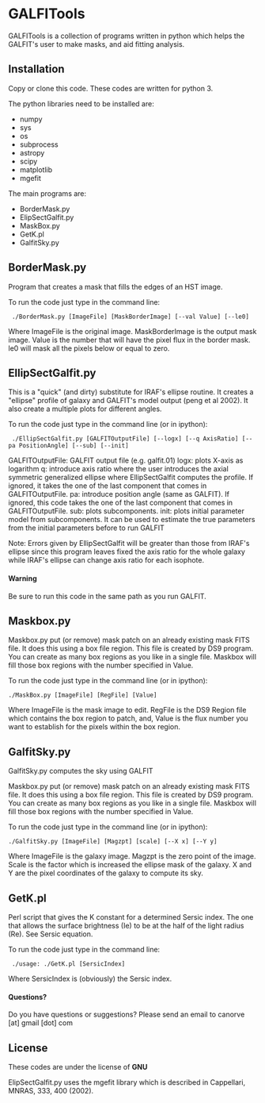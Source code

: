 # GALFITools


GALFITools is a collection of
programs written in python which helps
the GALFIT's user to make masks, and aid
fitting analysis.

## Installation

Copy or clone this code. These codes are
written for python 3.

The python libraries need to be installed are:
- numpy
- sys
- os
- subprocess
- astropy
- scipy
- matplotlib
- mgefit

The main programs are:
- BorderMask.py
- ElipSectGalfit.py
- MaskBox.py
- GetK.pl
- GalfitSky.py
## BorderMask.py

Program that creates a mask that fills the
edges of an HST image.

To run the code just type in the command line:
```
 ./BorderMask.py [ImageFile] [MaskBorderImage] [--val Value] [--le0]
```

Where ImageFile is the original image. MaskBorderImage is the
output mask image. Value is the number that will have the
pixel flux in the border mask. le0 will mask all the pixels below or
equal to zero.

## EllipSectGalfit.py

This is a "quick" (and dirty) substitute for IRAF's ellipse
routine. It creates a "ellipse" profile of galaxy
and GALFIT's model output (peng et al 2002). It also create a
multiple plots for different angles.  

To run the code just type in the command line (or in ipython):

```
 ./EllipSectGalfit.py [GALFITOutputFile] [--logx] [--q AxisRatio] [--pa PositionAngle] [--sub] [--init]
 ```

GALFITOutputFile: GALFIT output file  (e.g. galfit.01)
logx: plots X-axis as logarithm
q: introduce axis ratio  where the user introduces the axial symmetric generalized
ellipse where EllipSectGalfit computes the profile. If ignored,
it takes the one of the last component that comes in GALFITOutputFile.
pa: introduce position angle (same as GALFIT).  If ignored,
this code takes the one of the last component that comes in GALFITOutputFile.
sub: plots subcomponents.
init: plots initial parameter model from subcomponents. It can be used
to estimate the true parameters from the initial parameters before to run GALFIT


Note: Errors given by EllipSectGalfit will be greater
than those from IRAF's ellipse since this program leaves fixed
the axis ratio for the whole galaxy while IRAF's ellipse
can change axis ratio for each isophote.


#### Warning
Be sure to run this code in the same path as you run GALFIT.


## Maskbox.py

Maskbox.py put (or remove) mask patch on
an already existing mask FITS file. It does this
using a box file region. This file is
created by DS9 program. You can create as many
box regions as you like in a single file. Maskbox will fill
those box regions with the number specified in Value.   

To run the code just type in the command line (or in ipython):

```
./MaskBox.py [ImageFile] [RegFile] [Value]
```
Where ImageFile is the mask image to edit. RegFile
is the DS9 Region file which contains the box region
to patch, and, Value is the flux number you want to
establish for the pixels within the box region.



## GalfitSky.py

GalfitSky.py computes the sky using GALFIT

Maskbox.py put (or remove) mask patch on
an already existing mask FITS file. It does this
using a box file region. This file is
created by DS9 program. You can create as many
box regions as you like in a single file. Maskbox will fill
those box regions with the number specified in Value.   

To run the code just type in the command line (or in ipython):

```
./GalfitSky.py [ImageFile] [Magzpt] [scale] [--X x] [--Y y]
```
Where ImageFile is the galaxy image. Magzpt is the
zero point of the image. Scale is the factor which is
increased the ellipse mask of the galaxy. X and Y are
the pixel coordinates of the galaxy to compute its sky.  


## GetK.pl

Perl script that gives the K constant for a
determined Sersic index. The one that allows the surface
brightness (Ie) to be at the half of the light radius (Re).
See Sersic equation.

To run the code just type in the command line:
```
 ./usage: ./GetK.pl [SersicIndex]
```
Where SersicIndex is (obviously) the Sersic index.




#### Questions?
Do you have questions or suggestions?
Please send an email to canorve [at] gmail [dot] com

## License
These codes are under the license of **GNU**

ElipSectGalfit.py uses the mgefit library which is
described in Cappellari, MNRAS, 333, 400 (2002).

